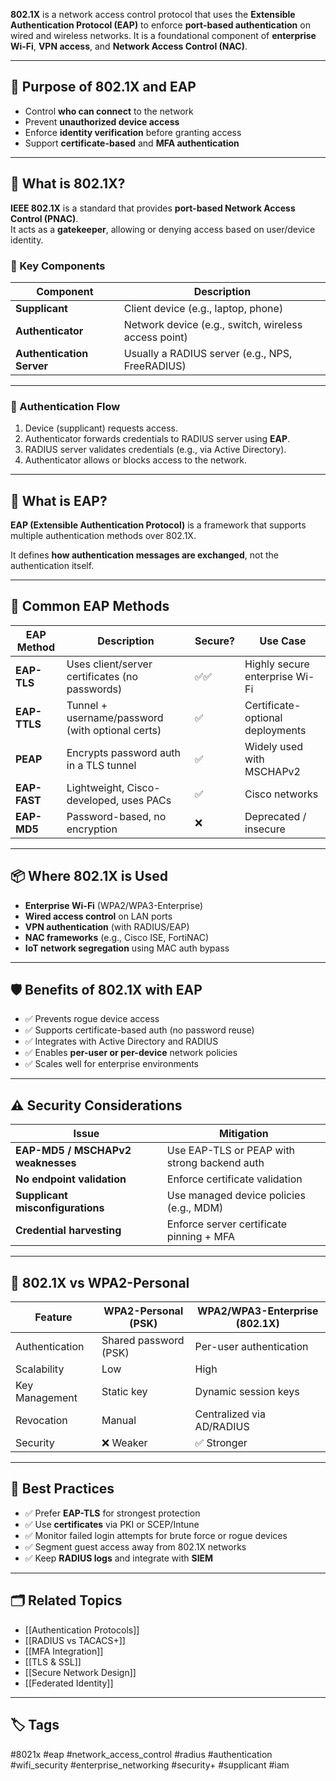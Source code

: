 **802.1X** is a network access control protocol that uses the **Extensible Authentication Protocol (EAP)** to enforce **port-based authentication** on wired and wireless networks. It is a foundational component of **enterprise Wi-Fi**, **VPN access**, and **Network Access Control (NAC)**.

---

## 🎯 Purpose of 802.1X and EAP

- Control **who can connect** to the network
- Prevent **unauthorized device access**
- Enforce **identity verification** before granting access
- Support **certificate-based** and **MFA authentication**

---

## 📡 What is 802.1X?

**IEEE 802.1X** is a standard that provides **port-based Network Access Control (PNAC)**.  
It acts as a **gatekeeper**, allowing or denying access based on user/device identity.

### 🔁 Key Components

| Component         | Description                                           |
|--------------------|-------------------------------------------------------|
| **Supplicant**     | Client device (e.g., laptop, phone)                  |
| **Authenticator**  | Network device (e.g., switch, wireless access point) |
| **Authentication Server** | Usually a RADIUS server (e.g., NPS, FreeRADIUS) |

---

### 🧭 Authentication Flow

1. Device (supplicant) requests access.
2. Authenticator forwards credentials to RADIUS server using **EAP**.
3. RADIUS server validates credentials (e.g., via Active Directory).
4. Authenticator allows or blocks access to the network.

---

## 🔄 What is EAP?

**EAP (Extensible Authentication Protocol)** is a framework that supports multiple authentication methods over 802.1X.

It defines **how authentication messages are exchanged**, not the authentication itself.

---

## 🔑 Common EAP Methods

| EAP Method       | Description                                       | Secure? | Use Case                    |
|------------------|---------------------------------------------------|---------|------------------------------|
| **EAP-TLS**      | Uses client/server certificates (no passwords)    | ✅✅    | Highly secure enterprise Wi-Fi |
| **EAP-TTLS**     | Tunnel + username/password (with optional certs)  | ✅      | Certificate-optional deployments |
| **PEAP**         | Encrypts password auth in a TLS tunnel            | ✅      | Widely used with MSCHAPv2    |
| **EAP-FAST**     | Lightweight, Cisco-developed, uses PACs           | ✅      | Cisco networks               |
| **EAP-MD5**       | Password-based, no encryption                     | ❌      | Deprecated / insecure        |

---

## 📦 Where 802.1X is Used

- **Enterprise Wi-Fi** (WPA2/WPA3-Enterprise)
- **Wired access control** on LAN ports
- **VPN authentication** (with RADIUS/EAP)
- **NAC frameworks** (e.g., Cisco ISE, FortiNAC)
- **IoT network segregation** using MAC auth bypass

---

## 🛡️ Benefits of 802.1X with EAP

- ✅ Prevents rogue device access
- ✅ Supports certificate-based auth (no password reuse)
- ✅ Integrates with Active Directory and RADIUS
- ✅ Enables **per-user or per-device** network policies
- ✅ Scales well for enterprise environments

---

## ⚠️ Security Considerations

| Issue                          | Mitigation                                  |
|--------------------------------|----------------------------------------------|
| **EAP-MD5 / MSCHAPv2 weaknesses** | Use EAP-TLS or PEAP with strong backend auth |
| **No endpoint validation**     | Enforce certificate validation               |
| **Supplicant misconfigurations** | Use managed device policies (e.g., MDM)     |
| **Credential harvesting**      | Enforce server certificate pinning + MFA     |

---

## 🔐 802.1X vs WPA2-Personal

| Feature              | WPA2-Personal (PSK)      | WPA2/WPA3-Enterprise (802.1X)  |
|----------------------|--------------------------|---------------------------------|
| Authentication       | Shared password (PSK)    | Per-user authentication        |
| Scalability          | Low                      | High                            |
| Key Management       | Static key               | Dynamic session keys            |
| Revocation           | Manual                   | Centralized via AD/RADIUS       |
| Security             | ❌ Weaker                 | ✅ Stronger                     |

---

## 🧠 Best Practices

- ✅ Prefer **EAP-TLS** for strongest protection
- ✅ Use **certificates** via PKI or SCEP/Intune
- ✅ Monitor failed login attempts for brute force or rogue devices
- ✅ Segment guest access away from 802.1X networks
- ✅ Keep **RADIUS logs** and integrate with **SIEM**

---

## 🗂 Related Topics

- [[Authentication Protocols]]
- [[RADIUS vs TACACS+]]
- [[MFA Integration]]
- [[TLS & SSL]]
- [[Secure Network Design]]
- [[Federated Identity]]

---

## 🏷 Tags

#8021x #eap #network_access_control #radius #authentication #wifi_security #enterprise_networking #security+ #supplicant #iam
